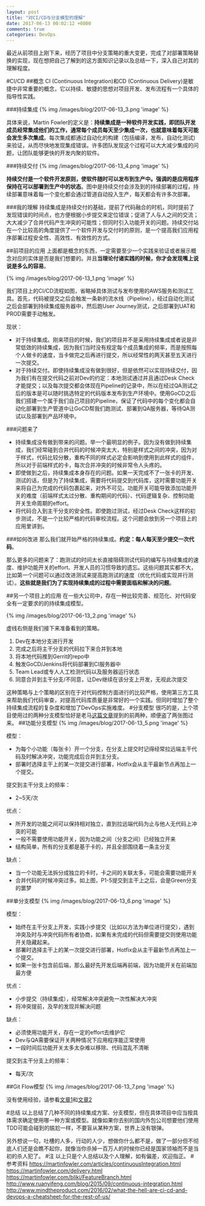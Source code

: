 ```yaml
---
layout: post
title: "对CI/CD与分支模型的理解"
date: 2017-06-13 00:02:12 +0800
comments: true
categories: DevOps
---
```

最近从前项目上刚下来，经历了项目中分支策略的重大变更，完成了对部署策略替换的实现，现在想把自己了解到的这方面知识记录以及总结一下，深入自己对其的理解程度。

<!--more-->

#CI/CD
##概念
CI (Continuous Integration)和CD (Continuous Delivery)是敏捷中非常重要的概念，它以持续、敏捷的思想对项目开发、发布流程有一个具体的指导性实践。

###持续集成
{% img /images/blog/2017-06-13_3.png 'image' %}

具体来说，Martin Fowler的定义是：**持续集成是一种软件开发实践，即团队开发成员经常集成他们的工作，通常每个成员每天至少集成一次，也就意味着每天可能会发生多次集成**。每次集成都通过自动化的构建（包括编译，发布，自动化测试)来验证，从而尽快地发现集成错误。许多团队发现这个过程可以大大减少集成的问题，让团队能够更快的开发内聚的软件。

###持续交付
{% img /images/blog/2017-06-13_4.png 'image' %}

**持续交付是一个软件开发原则，使软件随时可以发布到生产中。强调的是应用程序保持在可以部署到生产中的状态**。图中是持续交付会涉及到的持续部署的过程，持续部署意味着每一个变化都会通过管道自动投入生产，每天都会有许多次部署。

###我的理解
持续集成是持续交付的基础，提前了代码融合的时机，同时提前了发现错误的时间点，也方便根据小步提交来定位错误；促进了人与人之间的交流；大大减少了合并代码产生冲突的可能性；但同时引入功能开关的问题。持续交付站在一个比较高的角度提供了一个软件开发与交付时的原则，是一个提高我们应用程序部署过程安全性、高效性、有效性的方式。

##前项目的应用
上面都是概念的东西，一定需要至少一个实践来验证或者展示概念对应的实体是否是我们想要的。并且**当理论付诸实践的时候，你才会发现嘴上说说是多么的容易**。

{% img /images/blog/2017-06-13_1.png 'image' %}

我们项目上的CI/CD流程如图，省略掉具体测试与发布使用的AWS服务和测试工具。首先，代码被提交之后会触发一条新的流水线（Pipeline），经过自动化测试之后会部署到持续集成服务器中，然后跑User Journey测试，之后部署到UAT和PROD需要手动触发。

现状：

* 对于持续集成。刚来项目的时候，我们的项目并不是采用持续集成或者说是非常低效的持续集成，因为我们当时没有规定每个成员集成的频率，而是按照每个人做卡的速度，当卡做完之后再进行提交，所以经常性的两天甚至五天进行一次提交。
* 对于持续交付。即使持续集成没有做到很好，但是依然可以实现持续交付，因为我们有在提交代码之前对Dev的约定：本地测试通过并且通过Desk Check才能提交；以及每次提交都会体现在Pipeline的记录中，所以在经过QA测试之后的版本是可以随时挑选特定的代码版本发布到生产环境中。使用GoCD之后我们搭建一个属于我们自己项目的Pipeline，保证了代码中的每个变化都会自动化部署到生产管道中让GoCD帮我们跑测试、部署到QA服务器，等待QA测试以及部署到产品环境中。

###问题来了
* 持续集成没有做到带来的问题。举一个最明显的例子。因为没有做到持续集成，我们经常碰到合并代码的时候冲突太大，特别是样式之间的冲突，因为对于样式，代码比较分散，重构不同的样式必定会影响到使用到此样式的组件，所以对于前端样式的卡，每次合并冲突的时候非常令人头疼的。
* 即使做到之后，持续集成本身存在的问题。如果一天完成不了一张卡的开发、测试的话，但是为了持续集成，需要将代码提交到代码库，这时需要功能开关来将自己为完成的代码包裹起来，对外不可见。功能开关可能导致添加功能开关的难度（前端样式太过分散、重构期间的代码）、代码逻辑复杂、控制功能开关生命周期的effort。
* 将代码合入到主干分支的安全性。即使跑过测试，经过Desk Check这样的初步测试，不是一个比较严格的代码审校流程。这个问题会放到另一个项目上的应用里讲到。

###如何改进
那么我们就开始严格的持续集成。**约定：每人每天至少提交一次代码**。

那么更多的问题来了：跑测试的时间太长直接阻碍测试代码的编写与持续集成的速度、维护功能开关的effort、开发人员的习惯导致的遗忘。这些问题其实都不大，比如第一个问题可以通过改进测试来提高跑测试的速度（优化代码或实现并行测试）。**这些就是我们为了实现持续集成的过程中需要面临和解决的问题**。

##另一个项目上的应用
在一些大公司中，存在一种比较完善、规范化、对代码安全有一定要求的的持续集成模型。

{% img /images/blog/2017-06-13_2.png 'image' %}

虚线右侧是我们接下来准备看到的策略。

1. Dev在本地分支进行开发
2. 完成之后将主干分支的代码拉下来合并到本地
3. 将本地代码推到Gerrit的repo中
4. 触发GoCD/Jenkins将代码部署到CI服务器中
5. Team Lead或专人人工检测代码以及服务器运行状态
6. 同意合并到主干分支/不同意，让Dev继续在该分支上开发，无视此次提交

这种策略与上个策略的区别在于对代码控制方面进行的比较严格，使用第三方工具来帮助我们代码审查，对提高代码库质量是非常好的一个实践。但同时增加了整个持续集成流程的复杂度和增加了DevOps实施难度。
#分支模型
很巧的是，上个项目使用过的两种分支模型恰好是老马[这篇文章](https://martinfowler.com/bliki/FeatureBranch.html)提到的前两种，顺便盗了两张图过来。
##功能分支模型
{% img /images/blog/2017-06-13_5.png 'image' %}

模型：

* 为每个小功能（每张卡）开一个分支，在分支上提交时记得经常拉远端主干代码及时解决冲突，功能完成后合并到主分支。
* 部署时选择主干上的某一次提交进行部署，Hotfix会从主干最新节点再加上一个提交。

提交到主干分支上的频率：

* 2~5天/次

优点：

* 所开发的功能之间可以保持相对独立，直到拉远端代码为止与他人无代码上冲突的可能
* 一般不需要使用功能开关，因为功能之间（分支之间）已经独立开来
* 结构简单，所有的分支都是基于卡的，并且全部围绕着一条主分支


缺点：

* 当一个功能无法拆分成独立的卡时，卡之间的关联太多，可能会需要功能开关
* 合并代码的时候冲突过多。如上图，P1-5提交到主干上之后，会是Green分支的噩梦

##单分支模型
{% img /images/blog/2017-06-13_6.png 'image' %}

模型：

* 始终在主干分支上开发，实践小步提交（比如以方法为单位进行提交），遇到冲突及时与冲突代码所有者协商，如果有未完成的代码但需要提交则使用功能开关隐藏起来。
* 部署时选择主干上的某一次提交进行部署，Hotfix会从主干最新节点再加上一个提交。
* 如果一张卡包含前后端，那么最好先开发后端再前端，因为功能开关在前端加最方便


优点：

* 小步提交（持续集成），经常解决冲突避免一次性解决大冲突
* 将冲突提前，及早的发现并解决问题

缺点：

* 必须使用功能开关，存在一定的effort去维护它
* Dev与QA需要保证开关两种情况下应用程序能正常使用
* 一段时间后功能开关太多太杂难以移除、代码混乱不清晰

提交到主干分支上的频率：

* 每天/次

##Git Flow模型
{% img /images/blog/2017-06-13_7.png 'image' %}

没有使用经验，请参看[文章1](https://yaowenjie.github.io/devops/thinking-in-two-kinds-of-ci-cd-strategies-and-git-branch-models)和[文章2](http://nvie.com/posts/a-successful-git-branching-model/)

#总结
以上总结了几种不同的持续集成方案、分支模型，但在具体项目中应当按具体需求确定使用哪一种方案或模型。就像如果你去别的国内外包公司想要他们使用TDD可能会碰到的尴尬一样，不要盲从某种方案，世界上没有银弹。

另外想说一句，吐槽的人多，行动的人少，想做你什么都不是，做了一部分但不彻底人们还是会瞧不起你，就像当你杀掉一百万人的时候你已经是国家领袖而不是当初的杀人犯了。
#注
以上只是个人总结以及个人理解，如有偏差，欢迎指正。
#参考资料
https://martinfowler.com/articles/continuousIntegration.html
https://martinfowler.com/delivery.html
https://martinfowler.com/bliki/FeatureBranch.html
http://www.ruanyifeng.com/blog/2015/09/continuous-integration.html
http://www.mindtheproduct.com/2016/02/what-the-hell-are-ci-cd-and-devops-a-cheatsheet-for-the-rest-of-us/